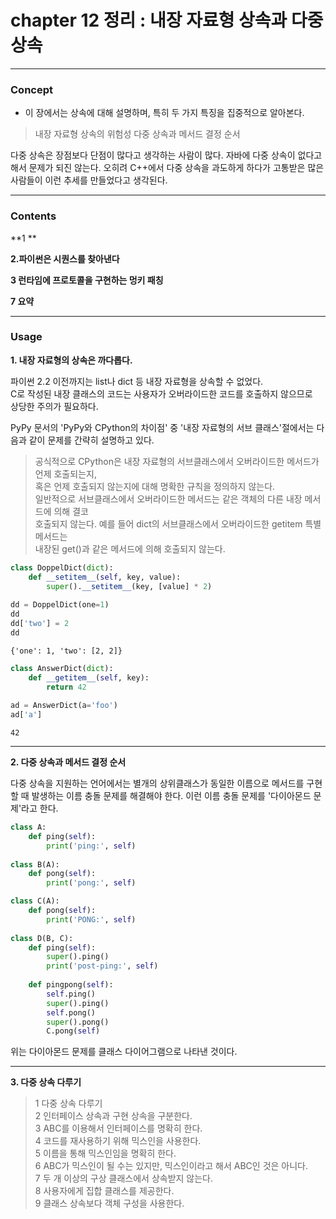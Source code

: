 # chapter 12 정리 :  내장 자료형 상속과 다중 상속
***
### Concept 
* 이 장에서는 상속에 대해 설명하며, 특히 두 가지 특징을 집중적으로 알아본다.
>내장 자료형 상속의 위험성
>다중 상속과 메서드 결정 순서

다중 상속은 장점보다 단점이 많다고 생각하는 사람이 많다.
자바에 다중 상속이 없다고 해서 문제가 되진 않는다. 
오히려 C++에서 다중 상속을 과도하게 하다가
고통받은 많은 사람들이 이런 추세를 만들었다고 생각된다.

---    
    
### Contents  

**1 **
    
**2.파이썬은 시퀀스를 찾아낸다**  
      
**3 런타임에 프로토콜을 구현하는 멍키 패칭**   

**7 요약**    
    
    
---

### Usage        
  
**1. 내장 자료형의 상속은 까다롭다.**    

파이썬 2.2 이전까지는 list나 dict 등 내장 자료형을 상속할 수 없었다.  
C로 작성된 내장 클래스의 코드는 사용자가 오버라이드한 코드를 호출하지 않으므로  
상당한 주의가 필요하다.

PyPy 문서의 'PyPy와 CPython의 차이점' 중 '내장 자료형의 서브 클래스'절에서는
다음과 같이 문제를 간략히 설명하고 있다.

>공식적으로 CPython은 내장 자료형의 서브클래스에서 오버라이드한 메서드가 언제 호출되는지,    
>혹은 언제 호출되지 않는지에 대해 명확한 규칙을 정의하지 않는다.   
>일반적으로 서브클래스에서 오버라이드한 메서드는 같은 객체의 다른 내장 메서드에 의해 결코  
>호출되지 않는다. 예를 들어 dict의 서브클래스에서 오버라이드한 getitem 특별 메서드는   
>내장된 get()과 같은 메서드에 의해 호출되지 않는다.



```python
class DoppelDict(dict):
    def __setitem__(self, key, value):
        super().__setitem__(key, [value] * 2)
        
dd = DoppelDict(one=1)
dd
dd['two'] = 2
dd
```




    {'one': 1, 'two': [2, 2]}




```python
class AnswerDict(dict):
    def __getitem__(self, key):
        return 42
    
ad = AnswerDict(a='foo')
ad['a']
```




    42



---  
  
**2. 다중 상속과 메서드 결정 순서**

다중 상속을 지원하는 언어에서는 별개의 상위클래스가 
동일한 이름으로 메서드를 구현할 때 발생하는 이름 충돌 문제를 
해결해야 한다. 이런 이름 충돌 문제를 '다이아몬드 문제'라고 한다.


```python
class A:
    def ping(self):
        print('ping:', self)
    
class B(A):
    def pong(self):
        print('pong:', self)

class C(A):
    def pong(self):
        print('PONG:', self)
        
class D(B, C):
    def ping(self):
        super().ping()
        print('post-ping:', self)
        
    def pingpong(self):
        self.ping()
        super().ping()
        self.pong()
        super().pong()
        C.pong(self)
```

[](https://ibb.co/Wk9V82L)
위는 다이아몬드 문제를 클래스 다이어그램으로 나타낸 것이다.


---

**3. 다중 상속 다루기**

>1 다중 상속 다루기  
>2 인터페이스 상속과 구현 상속을 구분한다.  
>3 ABC를 이용해서 인터페이스를 명확히 한다.  
>4 코드를 재사용하기 위해 믹스인을 사용한다.  
>5 이름을 통해 믹스인임을 명확히 한다.  
>6 ABC가 믹스인이 될 수는 있지만, 믹스인이라고 해서 ABC인 것은 아니다.  
>7 두 개 이상의 구상 클래스에서 상속받지 않는다.  
>8 사용자에게 집합 클래스를 제공한다.  
>9 클래스 상속보다 객체 구성을 사용한다.
